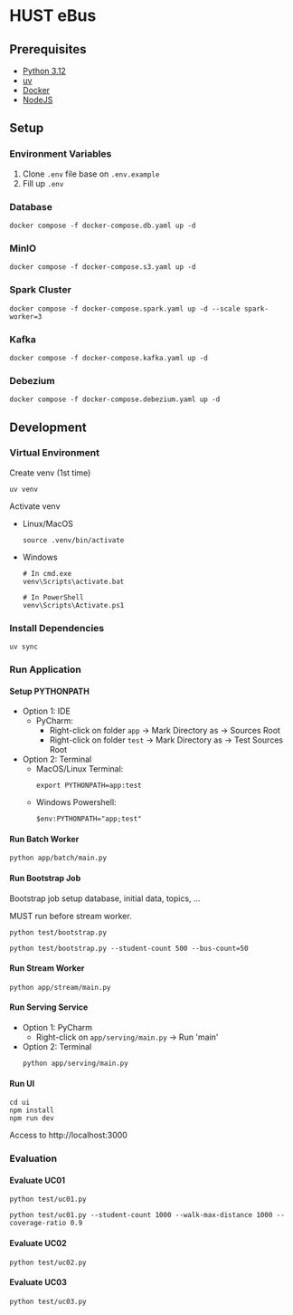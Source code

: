 # HUST eBus

## Prerequisites

- [Python 3.12](https://www.python.org/)
- [uv](https://docs.astral.sh/uv/)
- [Docker](https://www.docker.com/)
- [NodeJS](https://nodejs.org/en/download)

## Setup

### Environment Variables

1. Clone `.env` file base on `.env.example`
2. Fill up `.env`

### Database

```shell
docker compose -f docker-compose.db.yaml up -d
```

### MinIO

```shell
docker compose -f docker-compose.s3.yaml up -d
```

### Spark Cluster

```shell
docker compose -f docker-compose.spark.yaml up -d --scale spark-worker=3
```

### Kafka

```shell
docker compose -f docker-compose.kafka.yaml up -d
```

### Debezium

```shell
docker compose -f docker-compose.debezium.yaml up -d
```

## Development

### Virtual Environment

Create venv (1st time)

```shell
uv venv
```

Activate venv

- Linux/MacOS

    ```shell
    source .venv/bin/activate
    ```

- Windows

    ```shell
    # In cmd.exe
    venv\Scripts\activate.bat
    
    # In PowerShell
    venv\Scripts\Activate.ps1
    ```

### Install Dependencies

```shell
uv sync
```

### Run Application

#### Setup PYTHONPATH

- Option 1: IDE
    - PyCharm:
        - Right-click on folder `app` → Mark Directory as → Sources Root
        - Right-click on folder `test` → Mark Directory as → Test Sources Root
- Option 2: Terminal
    - MacOS/Linux Terminal:
      ```shell
      export PYTHONPATH=app:test
      ```
    - Windows Powershell:
      ```shell
      $env:PYTHONPATH="app;test"
      ```

#### Run Batch Worker

```shell
python app/batch/main.py
```

#### Run Bootstrap Job

Bootstrap job setup database, initial data, topics, ...

MUST run before stream worker.

```shell
python test/bootstrap.py
```

```shell
python test/bootstrap.py --student-count 500 --bus-count=50
```

#### Run Stream Worker

```shell
python app/stream/main.py
```

#### Run Serving Service

- Option 1: PyCharm
    - Right-click on `app/serving/main.py` → Run 'main'
- Option 2: Terminal
    ```shell
    python app/serving/main.py
    ```

#### Run UI

```shell
cd ui
npm install
npm run dev
```

Access to http://localhost:3000

### Evaluation

#### Evaluate UC01

```shell
python test/uc01.py
```

```shell
python test/uc01.py --student-count 1000 --walk-max-distance 1000 --coverage-ratio 0.9
```

#### Evaluate UC02

```shell
python test/uc02.py
```

#### Evaluate UC03

```shell
python test/uc03.py
```